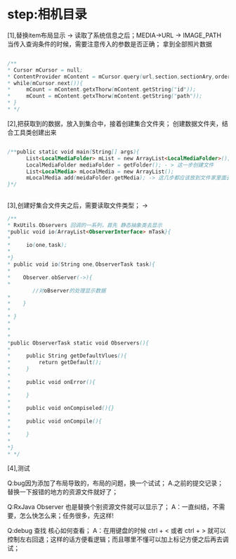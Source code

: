 step:相机目录===========[1],替换item布局显示 -> 读取了系统信息之后；MEDIA->URL -> IMAGE_PATH当传入查询条件的时候，需要注意传入的参数是否正确；  拿到全部照片数据```java/*** Cursor mCursor = null;* ContentProvider mContent = mCursor.query(url,section,sectionAry,order);* while(mCursor.next()){*     mCount = mContent.getxThorw(mContent.getString("id"));*     mCount = mContent.getxThorw(mContent.getString("path"));* }* */```[2],把获取到的数据，放入到集合中，接着创建集合文件夹； 创建数据文件夹，结合工具类创建出来```java/**public static void main(String[] args){      List<LocalMediaFolder> mList = new ArrayList<LocalMediaFolder>();      LocalMediaFolder mediaFolder = getFolder(); - > 这一步创建文件      List<LocalMedia> mLocalMedia = new ArrayList();      mLocalMedia.add(meidaFolder.getMedia); -> 这几步都应该放到文件家里面去显示}*/    ```[3],创建好集合文件夹之后，需要读取文件类型； ->  ```java/*** RxUtils.Observers 回调的一系列，首先 静态抽象类去显示*public void io(ArrayList<ObserverInterface> mTask}{*     *     io(one,task);*     *}* public void io(String one,ObserverTask task){*     *    Observer.obServer(->){*                //对oBserver的处理显示数据*        *    }*     * }** * *public ObserverTask static void Observers(){*     *     public String getDefaultVlues(){*         return getDefault();*     }*     *     public void onError(){*         *     }*     *     public void onCompiseled(){}*    *     public void onCompile(){*         *     }*     *}* */```[4],测试  Q:bug因为添加了布局导致的，布局的问题，换一个试试；A.之前的提交记录； 替换一下报错的地方的资源文件就好了； Q:RxJava Observer 也是替换个别资源文件就可以显示了；A：一直纠结，不需要，怎么快怎么来；任务很多，先这样!Q:debug 查找 核心如何查看；A：在用键盘的时候 ctrl + < 或者 ctrl + > 就可以控制左右回退；这样的话方便看逻辑；而且哪里不懂可以加上标记方便之后再去调试；  
